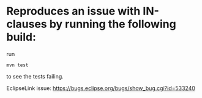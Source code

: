 # Reproduces an issue with IN-clauses by running the following build:

run 

```
mvn test
```

to see the tests failing.

EclipseLink issue: https://bugs.eclipse.org/bugs/show_bug.cgi?id=533240
